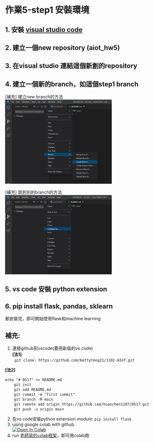 # 作業5-step1 安裝環境

## 1. 安裝 [visual studio code](https://code.visualstudio.com/)
## 2. 建立一個new repository (aiot_hw5)
## 3. 在visual studio 連結這個新創的repository
## 4. 建立一個新的branch，如這個step1 branch
[補充] 建立new branch的方法\
<img src="step1_1.jpg" alt="aiot" width="350"/>

[補充] 跳到別的branch的方法\
<img src="step1_2.jpg" alt="aiot" width="350"/>

## 5. vs code 安裝 python extension
## 6. pip install flask, pandas, sklearn
都安裝完，即可開始使用flask和machine learning

## 補充:
1. 連接github到vscode(要用新版的vs code)\
**[法1]**\
```	git clone: https://github.com/bettyteng21/1102-AIoT.git```
  
**[法2]**
```
echo "# 0517" >> README.md
	git init
	git add README.md
	git commit -m "first commit"
	git branch -M main
	git remote add origin https://github.com/huanchen1107/0517.git
	git push -u origin main
```
  
2. 在vs code安裝python extension module: ```pip install flask```
3. using google colab with github\
	[![Open In Colab](https://colab.research.google.com/assets/colab-badge.svg)](https://colab.research.google.com/github/googlecolab/colabtools/blob/master/notebooks/colab-github-demo.ipynb)
4. run [老師寫的colab框架](https://github.com/huanchen1107/AIoT_2022)，即可用colab跑
